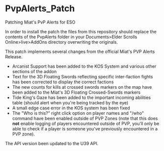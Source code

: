 # PvpAlerts_Patch

Patching Miat's PvP Alerts for ESO

In order to install the patch the files from this repository should replace the contents of the PvpAlerts folder in your Documents>Elder Scrolls Online>live>AddOns directory overwriting the originals.

This patch implements several changes from the official Miat's PVP Alerts Release. 

- Arcanist Support has been added to the KOS System and various other sections of the addon
- Text for the 3D Floating Swords reflecting specific inter-faction fights has been corrected to display the correct factions
- The new counts for kills at crossed swords markers on the map have been added to the Miat's 3D Floating Crossed-Swords markers
- Tide King's Gaze has been added to the important incoming abilities table (should alert when you're being tracked by the eye)
- A small edge case error in the KOS system has been fixed
- The "Who is this?" right click option on player names and "/who" command have been enabled outside of PVP Zones (note that this does **not** enable logging of players encountered outside of PVP, you'll only be able to check if a player is someone you've previously encountered in a PVP zone).

The API version been updated to the U39 API.
